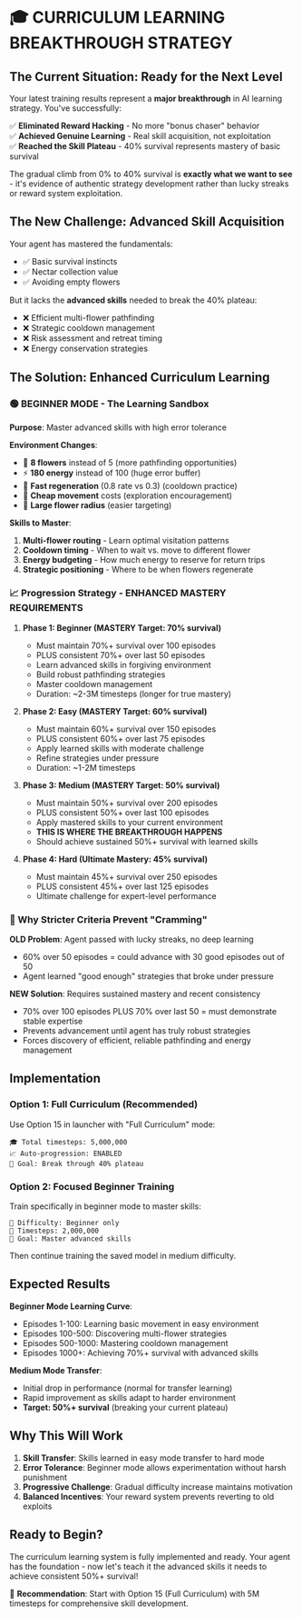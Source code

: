 # 🎓 CURRICULUM LEARNING BREAKTHROUGH STRATEGY

## The Current Situation: Ready for the Next Level

Your latest training results represent a **major breakthrough** in AI learning strategy. You've successfully:

✅ **Eliminated Reward Hacking** - No more "bonus chaser" behavior  
✅ **Achieved Genuine Learning** - Real skill acquisition, not exploitation  
✅ **Reached the Skill Plateau** - 40% survival represents mastery of basic survival  

The gradual climb from 0% to 40% survival is **exactly what we want to see** - it's evidence of authentic strategy development rather than lucky streaks or reward system exploitation.

## The New Challenge: Advanced Skill Acquisition

Your agent has mastered the fundamentals:
- ✅ Basic survival instincts
- ✅ Nectar collection value
- ✅ Avoiding empty flowers

But it lacks the **advanced skills** needed to break the 40% plateau:
- ❌ Efficient multi-flower pathfinding
- ❌ Strategic cooldown management  
- ❌ Risk assessment and retreat timing
- ❌ Energy conservation strategies

## The Solution: Enhanced Curriculum Learning

### 🟢 BEGINNER MODE - The Learning Sandbox
**Purpose**: Master advanced skills with high error tolerance

**Environment Changes**:
- 🌸 **8 flowers** instead of 5 (more pathfinding opportunities)
- ⚡ **180 energy** instead of 100 (huge error buffer)
- 🔄 **Fast regeneration** (0.8 rate vs 0.3) (cooldown practice)
- 💸 **Cheap movement** costs (exploration encouragement)
- 🎯 **Large flower radius** (easier targeting)

**Skills to Master**:
1. **Multi-flower routing** - Learn optimal visitation patterns
2. **Cooldown timing** - When to wait vs. move to different flower
3. **Energy budgeting** - How much energy to reserve for return trips
4. **Strategic positioning** - Where to be when flowers regenerate

### 📈 Progression Strategy - ENHANCED MASTERY REQUIREMENTS

1. **Phase 1: Beginner (MASTERY Target: 70% survival)**
   - Must maintain 70%+ survival over 100 episodes
   - PLUS consistent 70%+ over last 50 episodes  
   - Learn advanced skills in forgiving environment
   - Build robust pathfinding strategies
   - Master cooldown management
   - Duration: ~2-3M timesteps (longer for true mastery)

2. **Phase 2: Easy (MASTERY Target: 60% survival)**  
   - Must maintain 60%+ survival over 150 episodes
   - PLUS consistent 60%+ over last 75 episodes
   - Apply learned skills with moderate challenge
   - Refine strategies under pressure
   - Duration: ~1-2M timesteps

3. **Phase 3: Medium (MASTERY Target: 50% survival)**
   - Must maintain 50%+ survival over 200 episodes  
   - PLUS consistent 50%+ over last 100 episodes
   - Apply mastered skills to your current environment
   - **THIS IS WHERE THE BREAKTHROUGH HAPPENS**
   - Should achieve sustained 50%+ survival with learned skills

4. **Phase 4: Hard (Ultimate Mastery: 45% survival)**
   - Must maintain 45%+ survival over 250 episodes
   - PLUS consistent 45%+ over last 125 episodes
   - Ultimate challenge for expert-level performance

### 🎯 Why Stricter Criteria Prevent "Cramming"

**OLD Problem**: Agent passed with lucky streaks, no deep learning
- 60% over 50 episodes = could advance with 30 good episodes out of 50
- Agent learned "good enough" strategies that broke under pressure

**NEW Solution**: Requires sustained mastery and recent consistency  
- 70% over 100 episodes PLUS 70% over last 50 = must demonstrate stable expertise
- Prevents advancement until agent has truly robust strategies
- Forces discovery of efficient, reliable pathfinding and energy management

## Implementation

### Option 1: Full Curriculum (Recommended)
Use Option 15 in launcher with "Full Curriculum" mode:
```
🎓 Total timesteps: 5,000,000
📈 Auto-progression: ENABLED  
🎯 Goal: Break through 40% plateau
```

### Option 2: Focused Beginner Training
Train specifically in beginner mode to master skills:
```
🔬 Difficulty: Beginner only
🎯 Timesteps: 2,000,000
📖 Goal: Master advanced skills
```

Then continue training the saved model in medium difficulty.

## Expected Results

**Beginner Mode Learning Curve**:
- Episodes 1-100: Learning basic movement in easy environment
- Episodes 100-500: Discovering multi-flower strategies  
- Episodes 500-1000: Mastering cooldown management
- Episodes 1000+: Achieving 70%+ survival with advanced skills

**Medium Mode Transfer**:
- Initial drop in performance (normal for transfer learning)
- Rapid improvement as skills adapt to harder environment
- **Target: 50%+ survival** (breaking your current plateau)

## Why This Will Work

1. **Skill Transfer**: Skills learned in easy mode transfer to hard mode
2. **Error Tolerance**: Beginner mode allows experimentation without harsh punishment
3. **Progressive Challenge**: Gradual difficulty increase maintains motivation
4. **Balanced Incentives**: Your reward system prevents reverting to old exploits

## Ready to Begin?

The curriculum learning system is fully implemented and ready. Your agent has the foundation - now let's teach it the advanced skills it needs to achieve consistent 50%+ survival!

🚀 **Recommendation**: Start with Option 15 (Full Curriculum) with 5M timesteps for comprehensive skill development.
